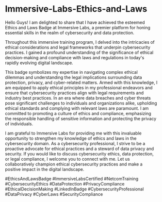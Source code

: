 # Immersive-Labs-Ethics-and-Laws

Hello Guys! I am delighted to share that I have achieved the esteemed Ethics and Laws Badge at Immersive Labs, a premier platform for honing essential skills in the realm of cybersecurity and data protection.

Throughout this immersive training program, I delved into the intricacies of ethical considerations and legal frameworks that underpin cybersecurity practices. 
I gained a profound understanding of the significance of ethical decision-making and compliance with laws and regulations in today's rapidly evolving digital landscape.

This badge symbolizes my expertise in navigating complex ethical dilemmas and understanding the legal implications surrounding data protection, privacy, and cyber-related matters. Armed with this knowledge, I am equipped to apply ethical principles in my professional endeavors and ensure that cybersecurity practices align with legal requirements and industry best practices.
In an era where data breaches and cyber threats pose significant challenges to individuals and organizations alike, upholding ethical standards and complying with relevant laws are paramount. I am committed to promoting a culture of ethics and compliance, emphasizing the responsible handling of sensitive information and protecting the privacy of individuals.

I am grateful to Immersive Labs for providing me with this invaluable opportunity to strengthen my knowledge of ethics and laws in the cybersecurity domain. As a cybersecurity professional, I strive to be a proactive advocate for ethical practices and a steward of data privacy and security.
If you would like to discuss cybersecurity ethics, data protection, or legal compliance, I welcome you to connect with me. Let us collaboratively champion ethical cybersecurity practices and make a positive impact in the digital landscape.

#EthicsAndLawsBadge #ImmersiveLabsCertified #NetcomTraining #CybersecurityEthics #DataProtection #PrivacyCompliance #EthicalDecisionMaking #LinkedInBadge #CybersecurityProfessional #DataPrivacy #CyberLaws #SecurityCompliance
